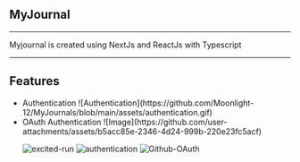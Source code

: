## MyJournal
<hr></hr>

Myjournal is created using NextJs and ReactJs with Typescript

<hr></hr>

## Features
<ul>
<li> Authentication
  ![Authentication](https://github.com/Moonlight-12/MyJournals/blob/main/assets/authentication.gif)

<li> OAuth Authentication
  ![Image](https://github.com/user-attachments/assets/b5acc85e-2346-4d24-999b-220e23fc5acf)

</li>



![excited-run](https://github.com/user-attachments/assets/be3a4da3-65b8-457a-9aff-c14dfe1b9bb1)
![authentication](https://github.com/user-attachments/assets/9c825f06-cf3b-4b57-a7b0-950aaca07037)
![Github-OAuth](https://github.com/user-attachments/assets/f40f1757-4cf5-4065-a567-925943a8bb18)
